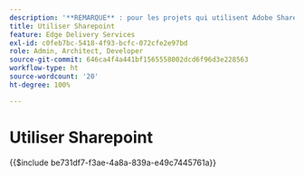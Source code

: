 ```yaml
---
description: '**REMARQUE** : pour les projets qui utilisent Adobe SharePoint (<https://adobe.sharepoint.com>), continuez ici.'
title: Utiliser Sharepoint
feature: Edge Delivery Services
exl-id: c0feb7bc-5418-4f93-bcfc-072cfe2e97bd
role: Admin, Architect, Developer
source-git-commit: 646ca4f4a441bf1565558002dcd6f96d3e228563
workflow-type: ht
source-wordcount: '20'
ht-degree: 100%

---
```


# Utiliser Sharepoint

{{$include be731df7-f3ae-4a8a-839a-e49c7445761a}}

